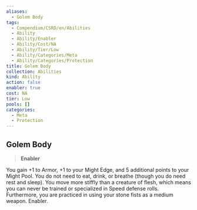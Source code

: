 ```yaml
---
aliases:
  - Golem Body
tags:
  - Compendium/CSRD/en/Abilities
  - Ability
  - Ability/Enabler
  - Ability/Cost/NA
  - Ability/Tier/Low
  - Ability/Categories/Meta
  - Ability/Categories/Protection
title: Golem Body
collection: Abilities
kind: Ability
action: false
enabler: true
cost: NA
tier: Low
pools: []
categories:
  - Meta
  - Protection
---
```

## Golem Body  
>**Enabler**
  
You gain +1 to Armor, +1 to your Might Edge, and 5 additional points to your Might Pool. You do not need to eat, drink, or breathe (though you do need rest and sleep). You move more stiffly than a creature of flesh, which means you can never be trained or specialized in Speed defense rolls. Furthermore, you are practiced in using your stone fists as a medium weapon. Enabler.
